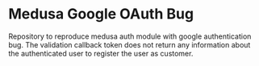 # Medusa Google OAuth Bug

Repository to reproduce medusa auth module with google authentication bug. The validation callback token does not return any information about the authenticated user to
register the user as customer.
